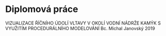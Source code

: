 # Diplomová práce 
VIZUALIZACE ŘÍČNÍHO ÚDOLÍ VLTAVY V OKOLÍ VODNÍ NÁDRŽE KAMÝK S VYUŽITÍM PROCEDURÁLNÍHO MODELOVÁNÍ
Bc. Michal Janovský
2019
